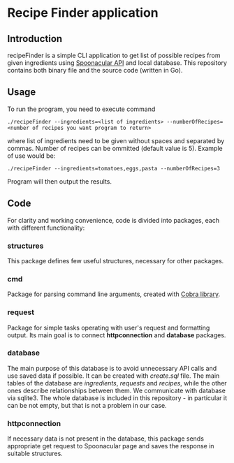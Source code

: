 # Recipe Finder application
## Introduction
recipeFinder is a simple CLI application to get list of possible recipes from given ingredients using [Spoonacular API](https://spoonacular.com/food-api/) and local database. This repository contains both binary file and the source code (written in Go).
## Usage
To run the program, you need to execute command
```
./recipeFinder --ingredients=<list of ingredients> --numberOfRecipes=<number of recipes you want program to return>
```
where list of ingredients need to be given without spaces and separated by commas. Number of recipes can be ommitted (default value is 5). Example of use would be:
```
./recipeFinder --ingredients=tomatoes,eggs,pasta --numberOfRecipes=3
```
Program will then output the results.
## Code
For clarity and working convenience, code is divided into packages, each with different functionality:
### structures
This package defines few useful structures, necessary for other packages.
### cmd
Package for parsing command line arguments, created with [Cobra library](https://github.com/spf13/cobra).
### request
Package for simple tasks operating with user's request and formatting output. Its main goal is to connect **httpconnection** and **database** packages.
### database
The main purpose of this database is to avoid unnecessary API calls and use saved data if possible. It can be created with _create.sql_ file. The main tables of the database are _ingredients_, _requests_ and _recipes_, while the other ones describe relationships between them. We communicate with database via sqlite3. The whole database is included in this repository - in particular it can be not empty, but that is not a problem in our case.
### httpconnection
If necessary data is not present in the database, this package sends appropriate get request to Spoonacular page and saves the response in suitable structures.
